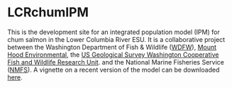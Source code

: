 # LCRchumIPM

This is the development site for an integrated population model (IPM) for chum salmon in the Lower Columbia River ESU. It is a collaborative project between the Washington Department of Fish & Wildlife ([WDFW](https://wdfw.wa.gov/)), [Mount Hood Environmental](), the [US Geological Survey Washington Cooperative Fish and Wildlife Research Unit](https://depts.washington.edu/wacfwru/).  and the National Marine Fisheries Service ([NMFS](https://www.nwfsc.noaa.gov/)). A vignette on a recent version of the model can be downloaded [here](https://github.com/ebuhle/LCRchumIPM/blob/master/analysis/R/LCRchumIPM_analysis.html).